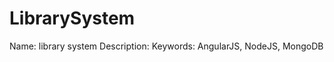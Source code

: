 LibrarySystem
=============

Name: library system
Description:
Keywords: AngularJS, NodeJS, MongoDB
